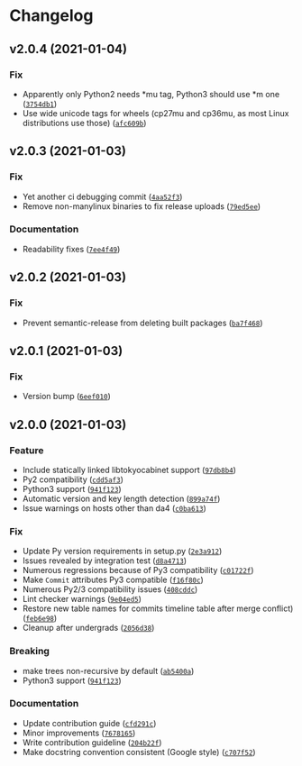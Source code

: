 # Changelog

<!--next-version-placeholder-->

## v2.0.4 (2021-01-04)
### Fix
* Apparently only Python2 needs *mu tag, Python3 should use *m one ([`3754db1`](https://github.com/ssc-oscar/oscar.py/commit/3754db15c043a5e4f181b6e788ba5259c7b1fbc2))
* Use wide unicode tags for wheels (cp27mu and cp36mu, as most Linux distributions use those) ([`afc609b`](https://github.com/ssc-oscar/oscar.py/commit/afc609b98012196ce7d7093a5a94b777642e83cf))

## v2.0.3 (2021-01-03)
### Fix
* Yet another ci debugging commit ([`4aa52f3`](https://github.com/ssc-oscar/oscar.py/commit/4aa52f36352494630870596ef4f1095064baf174))
* Remove non-manylinux binaries to fix release uploads ([`79ed5ee`](https://github.com/ssc-oscar/oscar.py/commit/79ed5ee28639e90ab82bb3865f578c3196b0a188))

### Documentation
* Readability fixes ([`7ee4f49`](https://github.com/ssc-oscar/oscar.py/commit/7ee4f490f8950f8fde4dd29f666daad283428e55))

## v2.0.2 (2021-01-03)
### Fix
* Prevent semantic-release from deleting built packages ([`ba7f468`](https://github.com/ssc-oscar/oscar.py/commit/ba7f46839213f88cf080f851c459c2d9c0b636bf))

## v2.0.1 (2021-01-03)
### Fix
* Version bump ([`6eef010`](https://github.com/ssc-oscar/oscar.py/commit/6eef010bae395f6c0a02901ec4998d142ff11d7f))

## v2.0.0 (2021-01-03)
### Feature
* Include statically linked libtokyocabinet support ([`97db8b4`](https://github.com/ssc-oscar/oscar.py/commit/97db8b4164e21ff299daf4aacffabd06d7a017ea))
* Py2 compatibility ([`cdd5af3`](https://github.com/ssc-oscar/oscar.py/commit/cdd5af3f0611f2aaffdafb9b56d682a080cb875b))
* Python3 support ([`941f123`](https://github.com/ssc-oscar/oscar.py/commit/941f123bd599201270c832ecd1ebd668968c4969))
* Automatic version and key length detection ([`899a74f`](https://github.com/ssc-oscar/oscar.py/commit/899a74ffb27343e58395abab9feb1d199d30ea50))
* Issue warnings on hosts other than da4 ([`c0ba613`](https://github.com/ssc-oscar/oscar.py/commit/c0ba613e589617702b9f8f666a150581120d0f02))

### Fix
* Update Py version requirements in setup.py ([`2e3a912`](https://github.com/ssc-oscar/oscar.py/commit/2e3a912daf20f3d7c30295e628c2f5690932e38a))
* Issues revealed by integration test ([`d8a4713`](https://github.com/ssc-oscar/oscar.py/commit/d8a471326a005da5e441f0dd0899e48286d542c2))
* Numerous regressions because of Py3 compatibility ([`c01722f`](https://github.com/ssc-oscar/oscar.py/commit/c01722f3b21aa272d9a0faac055bcd54107b2e95))
* Make `Commit` attributes Py3 compatible ([`f16f80c`](https://github.com/ssc-oscar/oscar.py/commit/f16f80c0b2fb155f068bde3c2df7f9e09fb8fa5e))
* Numerous Py2/3 compatibility issues ([`408cddc`](https://github.com/ssc-oscar/oscar.py/commit/408cddc25f9a177cd4ed0cadc31c448121c67e11))
* Lint checker warnings ([`9e04ed5`](https://github.com/ssc-oscar/oscar.py/commit/9e04ed5a312017554f39a3887ec534d724ed7cbd))
* Restore new table names for commits timeline table after merge conflict) ([`feb6e98`](https://github.com/ssc-oscar/oscar.py/commit/feb6e98a64746dbd6c77d349eb2bc766e03db38b))
* Cleanup after undergrads ([`2056d38`](https://github.com/ssc-oscar/oscar.py/commit/2056d38697d46c46e2e97bb4ac9a84d024e653d3))

### Breaking
* make trees non-recursive by default ([`ab5400a`](https://github.com/ssc-oscar/oscar.py/commit/ab5400a0624dbd7a0dddc8ae5d5f64ec6a223968))
* Python3 support ([`941f123`](https://github.com/ssc-oscar/oscar.py/commit/941f123bd599201270c832ecd1ebd668968c4969))

### Documentation
* Update contribution guide ([`cfd291c`](https://github.com/ssc-oscar/oscar.py/commit/cfd291c577cd416eeab19b213679fa5faef9382c))
* Minor improvements ([`7678165`](https://github.com/ssc-oscar/oscar.py/commit/7678165a11f170974b88d89a5f104e5a175c855b))
* Write contribution guideline ([`204b22f`](https://github.com/ssc-oscar/oscar.py/commit/204b22f87a6fbfe1d78a372f10444e1203cff999))
* Make docstring convention consistent (Google style) ([`c707f52`](https://github.com/ssc-oscar/oscar.py/commit/c707f52c060908f90b86b0f74881797b7a5a9262))
